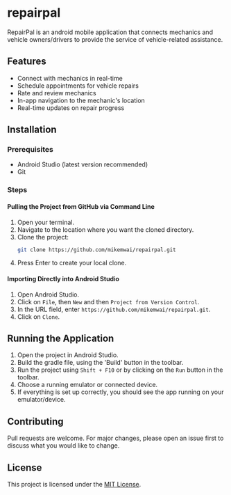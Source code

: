 # repairpal
RepairPal is an android mobile application that connects mechanics and vehicle owners/drivers to provide the service of vehicle-related assistance.

## Features

- Connect with mechanics in real-time
- Schedule appointments for vehicle repairs
- Rate and review mechanics
- In-app navigation to the mechanic's location
- Real-time updates on repair progress

## Installation

### Prerequisites

- Android Studio (latest version recommended)
- Git

### Steps

#### Pulling the Project from GitHub via Command Line

1. Open your terminal.
2. Navigate to the location where you want the cloned directory.
3. Clone the project:
    ```sh
    git clone https://github.com/mikemwai/repairpal.git
    ```
4. Press Enter to create your local clone.

#### Importing Directly into Android Studio

1. Open Android Studio.
2. Click on `File`, then `New` and then `Project from Version Control`.
3. In the URL field, enter `https://github.com/mikemwai/repairpal.git`.
4. Click on `Clone`.

## Running the Application

1. Open the project in Android Studio.
2. Build the gradle file, using the 'Build' button in the toolbar.
3. Run the project using `Shift + F10` or by clicking on the `Run` button in the toolbar.
4. Choose a running emulator or connected device.
5. If everything is set up correctly, you should see the app running on your emulator/device.

## Contributing

Pull requests are welcome. For major changes, please open an issue first to discuss what you would like to change.

## License

This project is licensed under the [MIT License](LICENSE).


